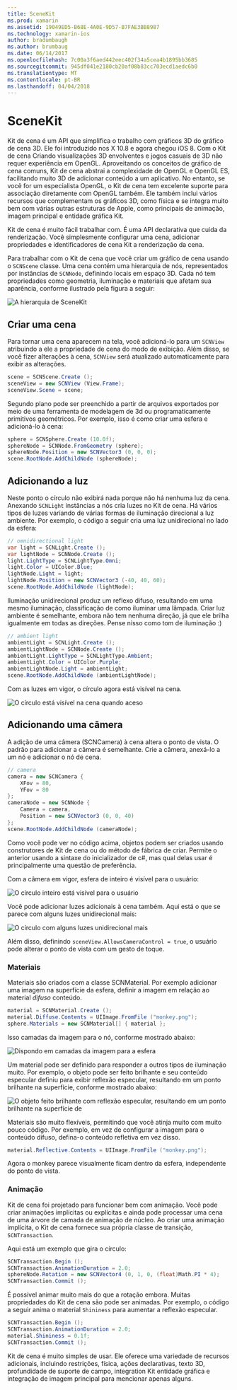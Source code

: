 ```yaml
---
title: SceneKit
ms.prod: xamarin
ms.assetid: 19049ED5-B68E-4A0E-9D57-B7FAE3BB8987
ms.technology: xamarin-ios
author: bradumbaugh
ms.author: brumbaug
ms.date: 06/14/2017
ms.openlocfilehash: 7c00a3f6aed442eec402f34a5cea4b1895bb3685
ms.sourcegitcommit: 945df041e2180cb20af08b83cc703ecd1aedc6b0
ms.translationtype: MT
ms.contentlocale: pt-BR
ms.lasthandoff: 04/04/2018
---
```

# <a name="scenekit"></a>SceneKit

Kit de cena é um API que simplifica o trabalho com gráficos 3D do gráfico de cena 3D. Ele foi introduzido nos X 10.8 e agora chegou iOS 8. Com o Kit de cena Criando visualizações 3D envolventes e jogos casuais de 3D não requer experiência em OpenGL. Aproveitando os conceitos de gráfico de cena comuns, Kit de cena abstrai a complexidade de OpenGL e OpenGL ES, facilitando muito 3D de adicionar conteúdo a um aplicativo. No entanto, se você for um especialista OpenGL, o Kit de cena tem excelente suporte para associação diretamente com OpenGL também. Ele também inclui vários recursos que complementam os gráficos 3D, como física e se integra muito bem com várias outras estruturas de Apple, como principais de animação, imagem principal e entidade gráfica Kit.

Kit de cena é muito fácil trabalhar com. É uma API declarativa que cuida da renderização. Você simplesmente configurar uma cena, adicionar propriedades e identificadores de cena Kit a renderização da cena.

Para trabalhar com o Kit de cena que você criar um gráfico de cena usando o `SCNScene` classe. Uma cena contém uma hierarquia de nós, representados por instâncias de `SCNNode`, definindo locais em espaço 3D. Cada nó tem propriedades como geometria, iluminação e materiais que afetam sua aparência, conforme ilustrado pela figura a seguir:

![](scenekit-images/image7.png "A hierarquia de SceneKit") 

## <a name="create-a-scene"></a>Criar uma cena

Para tornar uma cena aparecem na tela, você adicioná-lo para um `SCNView` atribuindo a ele a propriedade de cena do modo de exibição. Além disso, se você fizer alterações à cena, `SCNView` será atualizado automaticamente para exibir as alterações.

```csharp
scene = SCNScene.Create ();
sceneView = new SCNView (View.Frame);
sceneView.Scene = scene;
```

Segundo plano pode ser preenchido a partir de arquivos exportados por meio de uma ferramenta de modelagem de 3d ou programaticamente primitivos geométricos. Por exemplo, isso é como criar uma esfera e adicioná-lo à cena:

```csharp
sphere = SCNSphere.Create (10.0f);
sphereNode = SCNNode.FromGeometry (sphere);
sphereNode.Position = new SCNVector3 (0, 0, 0);
scene.RootNode.AddChildNode (sphereNode);
```

## <a name="adding-light"></a>Adicionando a luz

Neste ponto o círculo não exibirá nada porque não há nenhuma luz da cena. Anexando `SCNLight` instâncias a nós cria luzes no Kit de cena. Há vários tipos de luzes variando de várias formas de iluminação direcional a luz ambiente. Por exemplo, o código a seguir cria uma luz unidirecional no lado da esfera:

```csharp
// omnidirectional light
var light = SCNLight.Create ();
var lightNode = SCNNode.Create ();
light.LightType = SCNLightType.Omni;
light.Color = UIColor.Blue;
lightNode.Light = light;
lightNode.Position = new SCNVector3 (-40, 40, 60);
scene.RootNode.AddChildNode (lightNode);
```

Iluminação unidirecional produz um reflexo difuso, resultando em uma mesmo iluminação, classificação de como iluminar uma lâmpada. Criar luz ambiente é semelhante, embora não tem nenhuma direção, já que ele brilha igualmente em todas as direções. Pense nisso como tom de iluminação :)

```csharp
// ambient light
ambientLight = SCNLight.Create ();
ambientLightNode = SCNNode.Create ();
ambientLight.LightType = SCNLightType.Ambient;
ambientLight.Color = UIColor.Purple;
ambientLightNode.Light = ambientLight;
scene.RootNode.AddChildNode (ambientLightNode);
```

Com as luzes em vigor, o círculo agora está visível na cena.

![](scenekit-images/image8.png "O círculo está visível na cena quando aceso")
 
## <a name="adding-a-camera"></a>Adicionando uma câmera

A adição de uma câmera (SCNCamera) à cena altera o ponto de vista. O padrão para adicionar a câmera é semelhante. Crie a câmera, anexá-lo a um nó e adicionar o nó de cena.

```csharp
// camera
camera = new SCNCamera {
    XFov = 80,
    YFov = 80
};
cameraNode = new SCNNode {
    Camera = camera,
    Position = new SCNVector3 (0, 0, 40)
};
scene.RootNode.AddChildNode (cameraNode);
```

Como você pode ver no código acima, objetos podem ser criados usando construtores de Kit de cena ou do método de fábrica de criar. Permite o anterior usando a sintaxe do inicializador de c#, mas qual delas usar é principalmente uma questão de preferência.

Com a câmera em vigor, esfera de inteiro é visível para o usuário:

![](scenekit-images/image9.png "O círculo inteiro está visível para o usuário")
 
Você pode adicionar luzes adicionais à cena também. Aqui está o que se parece com alguns luzes unidirecional mais:

![](scenekit-images/image10.png "O círculo com alguns luzes unidirecional mais")
 
Além disso, definindo `sceneView.AllowsCameraControl = true`, o usuário pode alterar o ponto de vista com um gesto de toque.

### <a name="materials"></a>Materiais

Materiais são criados com a classe SCNMaterial. Por exemplo adicionar uma imagem na superfície da esfera, definir a imagem em relação ao material *difuso* conteúdo.

```csharp
material = SCNMaterial.Create ();
material.Diffuse.Contents = UIImage.FromFile ("monkey.png");
sphere.Materials = new SCNMaterial[] { material };
```

Isso camadas da imagem para o nó, conforme mostrado abaixo:

![](scenekit-images/image11.png "Dispondo em camadas da imagem para a esfera")
 
Um material pode ser definido para responder a outros tipos de iluminação muito. Por exemplo, o objeto pode ser feito brilhante e seu conteúdo especular definiu para exibir reflexão especular, resultando em um ponto brilhante na superfície, conforme mostrado abaixo:

![](scenekit-images/image12.png "O objeto feito brilhante com reflexão especular, resultando em um ponto brilhante na superfície de")
 
Materiais são muito flexíveis, permitindo que você atinja muito com muito pouco código. Por exemplo, em vez de configurar a imagem para o conteúdo difuso, defina-o conteúdo refletiva em vez disso.

```csharp
material.Reflective.Contents = UIImage.FromFile ("monkey.png");
```

Agora o monkey parece visualmente ficam dentro da esfera, independente do ponto de vista.

### <a name="animation"></a>Animação

Kit de cena foi projetado para funcionar bem com animação. Você pode criar animações implícitas ou explícitas e ainda pode processar uma cena de uma árvore de camada de animação de núcleo. Ao criar uma animação implícita, o Kit de cena fornece sua própria classe de transição, `SCNTransaction`.

Aqui está um exemplo que gira o círculo:

```csharp
SCNTransaction.Begin ();
SCNTransaction.AnimationDuration = 2.0;
sphereNode.Rotation = new SCNVector4 (0, 1, 0, (float)Math.PI * 4);
SCNTransaction.Commit ();
```

É possível animar muito mais do que a rotação embora. Muitas propriedades do Kit de cena são pode ser animadas. Por exemplo, o código a seguir anima o material `Shininess` para aumentar a reflexão especular.

```csharp
SCNTransaction.Begin ();
SCNTransaction.AnimationDuration = 2.0;
material.Shininess = 0.1f;
SCNTransaction.Commit ();
```

Kit de cena é muito simples de usar. Ele oferece uma variedade de recursos adicionais, incluindo restrições, física, ações declarativas, texto 3D, profundidade de suporte de campo, integration Kit entidade gráfica e integração de imagem principal para mencionar apenas alguns.
